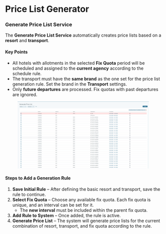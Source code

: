 # Price List Generator

### Generate Price List Service <a href="#generate-price-list-service" id="generate-price-list-service"></a>

The **Generate Price List Service** automatically creates price lists based on a **resort** and **transport**.

#### Key Points

* All hotels with allotments in the selected **Fix Quota** period will be scheduled and assigned to the **current agency** according to the schedule rule.
* The transport must have the **same brand** as the one set for the price list generation rule. Set the brand in the **Transport** settings.
* Only **future departures** are processed. Fix quotas with past departures are ignored.

<figure><img src=".gitbook/assets/image (2) (1) (1) (1) (1) (1) (1) (1).png" alt=""><figcaption></figcaption></figure>

#### Steps to Add a Generation Rule

1. **Save Initial Rule** – After defining the basic resort and transport, save the rule to continue.
2. **Select Fix Quota** – Choose any available fix quota. Each fix quota is unique, and an interval can be set for it.
   * The **new interval** must be included within the parent fix quota.
3. **Add Rule to System** – Once added, the rule is active.
4. **Generate Price List** – The system will generate price lists for the current combination of resort, transport, and fix quota according to the rule.
